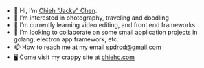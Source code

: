 - 👋 Hi, I’m [Chieh "Jacky" Chen](https://github.com/spdrcd "My profile").
- 👀 I’m interested in photography, traveling and doodling
- 🌱 I’m currently learning video editing, and front end frameworks
- 💞️ I’m looking to collaborate on some small application projects in golang, electron app framework, etc.
- 📫 How to reach me at my email spdrcd@gmail.com
- 🖥️ Come visit my crappy site at [chiehc.com](chiehc.com)

<!---
spdrcd/spdrcd is a ✨ special ✨ repository because its `README.md` (this file) appears on your GitHub profile.
You can click the Preview link to take a look at your changes.
--->
